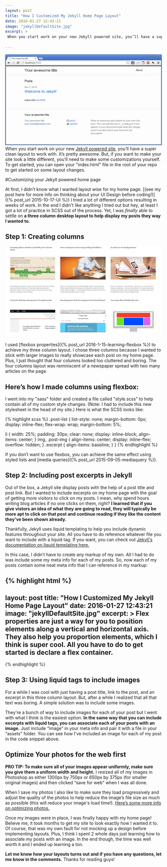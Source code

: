 ```yaml
---
layout: post
title: "How I Customized My Jekyll Home Page Layout"
date: 2016-01-27 12:43:21
image: "jekyllDefaultSite.jpg"
excerpt: >
 When you start work on your new Jekyll powered site, you’ll have a super clean layout to work with. It’s pretty awesome. But, if you want to make your site look a little different, you’ll need to make some customizations yourself. Let's get started. 

---
```


![Default Jekyll Layout](/assets/jekyllDefaultSite.jpg)
When you start work on your new [Jekyll powered site](https://jekyllrb.com/), you’ll have a super clean layout to work with. It’s pretty awesome. But, if you want to make your site look a little different, you’ll need to make some customizations yourself. To get started, you can open your "index.html" file in the root of your repo to get started on some layout changes.

#Customizing your Jekyll powered home page

At first, I didn’t know what I wanted layout wise for my home page. [(see my post here for more info on thinking about your UI Design before coding!)]({% post_url 2015-10-17-UI %}) I tried a lot of different options resulting in weeks of work. In the end I didn't like anything I tried out but hey, at least I got a lot of practice in SCSS out of the process. Yet, I  was *finally* able to settle on **a three column desktop layout to help display my posts they way I wanted to.**

## Step 1: Creating columns

![Three Column Blog Layout](/assets/threeColumnLayout.jpg)

I used [flexbox properties]({% post_url 2016-1-15-learning-flexbox %}) to achieve my three column layout. I chose three columns because I wanted to stick with larger images to really showcase each post on my home page. Plus, I just thought that four columns looked too cluttered and boring. The four columns layout was reminiscent of a newspaper spread with two many articles on the page.

## Here’s how I made columns using flexbox:

I went into my "sass" folder and created a file called "style.scss" to help contain all of my custom style changes. (Note: I had to include this new stylesheet in the head of my site.) Here is what the SCSS looks like:

{% highlight scss %}
.post-list {
  list-style: none;
  margin-bottom: 0px;
  display: inline-flex;
  flex-wrap: wrap;
  margin-bottom: 5%;

  li {
    width: 25%;
    padding: 30px;
    clear: none;
    display: inline-block;
    align-items: center;
  }
  img, .post-img {
    align-items: center;
    display: inline-flex;
    overflow: hidden;
  }
  .excerpt {
    align-items: baseline;
  }
}
{% endhighlight %}

If you don’t want to use flexbox, you can achieve the same effect using styled lists and [media queries]({% post_url 2015-09-05-mediaquery %}).

## Step 2: Including post excerpts in Jekyll
Out of the box, a Jekyll site display posts with the help of a post title and post link. But I wanted to include excerpts on my home page with the goal of getting more visitors to click on my posts. I mean, why spend hours writing blog articles if no one clicks on them, right? **I learned that if you give vistors an idea of what they are going to read, they will typically be more apt to click on that post and continue reading if they like the content they've been shown already.**  

Thankfully, Jekyll uses liquid templating to help you include dynamic features throughout your site. All you have to do reference whatever file you want to include with a liquid tag. If you want, you can check out [Jekyll's documentation on liquid templating here.](http://jekyllrb.com/docs/templates/)

In this case, I didn’t have to create any markup of my own. All I had to do was include some my meta info for each of my posts. So, now each of my posts contain some neat meta info that I can reference in my markup:

{% highlight html %}
---
layout: post
title: "How I Customized My Jekyll Home Page Layout"
date: 2016-01-27 12:43:21
image: "jekyllDefaultSite.jpg"
excerpt: >
 Flex properties are just a way for you to position elements along a vertical and horizontal axis. They also help you proportion elements, which I think is super cool. All you have to do to get started is declare a flex container.
---
{% endhighlight %}


## Step 3: Using liquid tags to include images

For a while I was cool with just having a post title, link to the post, and an excerpt in this three column layout. But, after a while I realized that all that text was boring. A simple solution was to include some images.

They're a bunch of way to include images for each of your post but I went with what I think is the easiest option. **In the same way that you can include excerpts with liquid tags, you can associate each of your posts with an image.** Just include “image” in your meta info and pair it with a file in your “assets” folder. You can see how I've included an image for each of my post in the code snippet above.

## Optimize Your photos for the web first

**PRO TIP: To make sure all of your images appear uniformly, make sure you give them a uniform width and height.** I resized all of my images in Photoshop as either 1300px by 750px or 650px by 375px (for smaller original images) and then clicked “save for web" when I was all done.

When I save my photos I also like to make sure they load progressively and adjust the quality of the photos to help reduce the image’s file size as much as possible (this will reduce your image's load time!). [Here’s some more info on optimizing photos.](http://madefreshly.com/blog/howto/how-to-properly-optimize-images-for-web-in-photoshop/)

Once my images were in place, I was finally happy with my home page! Believe me, it took months to get my site to look exactly how I wanted it to. Of course, that was my own fault for not mocking up a design before implementing layouts. Plus, I think I spent 2 whole days just learning how to associate my posts with an image. In the end though, the time was well worth it and I ended up learning a ton.

**Let me know how your layouts turns out and if you have any questions, let me know in the comments.** Thanks for reading guys!
